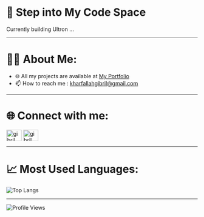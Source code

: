 # 🚀 Step into My Code Space

Currently building Ultron ...

---

# 🧑‍💻 About Me:
- 🌐 All my projects are available at [My Portfolio](https://gibrilkharfallah.github.io/Portfolio/)
- 📫 How to reach me : kharfallahgibril@gmail.com

---

# 🌐 Connect with me:
<p align="left">
<a href="https://linkedin.com/in/gibril kharfallah" target="blank"><img align="center" src="https://raw.githubusercontent.com/rahuldkjain/github-profile-readme-generator/master/src/images/icons/Social/linked-in-alt.svg" alt="gibril kharfallah" height="30" width="40" /></a>
<a href="https://kaggle.com/gibril kh" target="blank"><img align="center" src="https://raw.githubusercontent.com/rahuldkjain/github-profile-readme-generator/master/src/images/icons/Social/kaggle.svg" alt="gibril kh" height="30" width="40" /></a>
</p>

---

# 📈 Most Used Languages:
![Top Langs](https://github-readme-stats.vercel.app/api/top-langs/?username=GibrilKharfallah&layout=compact&theme=dark)

---


![Profile Views](https://komarev.com/ghpvc/?username=GibrilKharfallah&color=800020)
